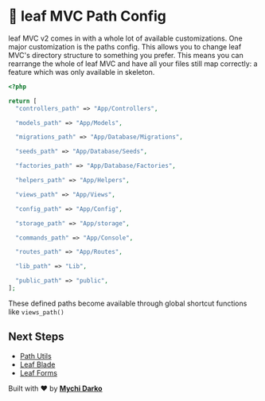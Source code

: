 # 📕 leaf MVC Path Config

leaf MVC v2 comes in with a whole lot of available customizations. One major customization is the paths config. This allows you to change leaf MVC's directory structure to something you prefer. This means you can rearrange the whole of leaf MVC and have all your files still map correctly: a feature which was only available in skeleton.

```php
<?php

return [
  "controllers_path" => "App/Controllers",

  "models_path" => "App/Models",

  "migrations_path" => "App/Database/Migrations",

  "seeds_path" => "App/Database/Seeds",

  "factories_path" => "App/Database/Factories",

  "helpers_path" => "App/Helpers",

  "views_path" => "App/Views",

  "config_path" => "App/Config",

  "storage_path" => "App/storage",

  "commands_path" => "App/Console",

  "routes_path" => "App/Routes",

  "lib_path" => "Lib",

  "public_path" => "public",
];
```

These defined paths become available through global shortcut functions like `views_path()`

## Next Steps

- [Path Utils](/leaf-mvc/v/2.0/utils/paths)
- [Leaf Blade](/leaf/v/2.4.3/views/blade)
- [Leaf Forms](/leaf/v/2.4.3/views/forms)

Built with ❤ by [**Mychi Darko**](//mychi.netlify.app)
